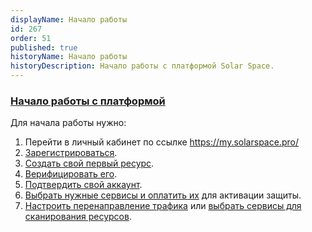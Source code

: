 ```yaml
---
displayName: Начало работы
id: 267
order: 51
published: true
historyName: Начало работы
historyDescription: Начало работы с платформой Solar Space. 
---
```


### [Начало работы с платформой](platform-launch)

Для начала работы нужно:

1. Перейти в личный кабинет по ссылке https://my.solarspace.pro/
2. [Зарегистрироваться]([242]).
3. [Создать свой первый ресурс]([205]).
4. [Верифицировать его]([206]).
5. [Подтвердить свой аккаунт]([243]).
6. [Выбрать нужные сервисы и оплатить их]([208]) для активации защиты.
7. [Настроить перенаправление трафика]([266]) или [выбрать сервисы для сканирования ресурсов]([219]).
